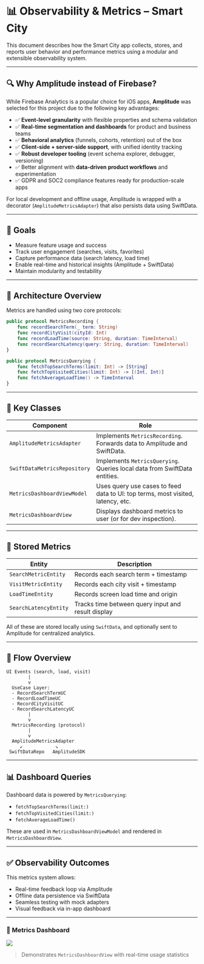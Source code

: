 # 📊 Observability & Metrics – Smart City

This document describes how the Smart City app collects, stores, and reports user behavior and performance metrics using a modular and extensible observability system.

---

## 🔍 Why Amplitude instead of Firebase?

While Firebase Analytics is a popular choice for iOS apps, **Amplitude** was selected for this project due to the following key advantages:

- ✅ **Event-level granularity** with flexible properties and schema validation
- ✅ **Real-time segmentation and dashboards** for product and business teams
- ✅ **Behavioral analytics** (funnels, cohorts, retention) out of the box
- ✅ **Client-side + server-side support**, with unified identity tracking
- ✅ **Robust developer tooling** (event schema explorer, debugger, versioning)
- ✅ Better alignment with **data-driven product workflows** and experimentation
- ✅ GDPR and SOC2 compliance features ready for production-scale apps

For local development and offline usage, Amplitude is wrapped with a decorator (`AmplitudeMetricsAdapter`) that also persists data using SwiftData.

---

## 🎯 Goals

- Measure feature usage and success
- Track user engagement (searches, visits, favorites)
- Capture performance data (search latency, load time)
- Enable real-time and historical insights (Amplitude + SwiftData)
- Maintain modularity and testability

---

## 🧩 Architecture Overview

Metrics are handled using two core protocols:

```swift
public protocol MetricsRecording {
    func recordSearchTerm(_ term: String)
    func recordCityVisit(cityId: Int)
    func recordLoadTime(source: String, duration: TimeInterval)
    func recordSearchLatency(query: String, duration: TimeInterval)
}
```

```swift
public protocol MetricsQuerying {
    func fetchTopSearchTerms(limit: Int) -> [String]
    func fetchTopVisitedCities(limit: Int) -> [(Int, Int)]
    func fetchAverageLoadTime() -> TimeInterval
}
```

---

## 🧠 Key Classes

| Component | Role |
|----------|------|
| `AmplitudeMetricsAdapter` | Implements `MetricsRecording`. Forwards data to Amplitude and SwiftData. |
| `SwiftDataMetricsRepository` | Implements `MetricsQuerying`. Queries local data from SwiftData entities. |
| `MetricsDashboardViewModel` | Uses query use cases to feed data to UI: top terms, most visited, latency, etc. |
| `MetricsDashboardView` | Displays dashboard metrics to user (or for dev inspection). |

---

## 🧾 Stored Metrics

| Entity | Description |
|--------|-------------|
| `SearchMetricEntity` | Records each search term + timestamp |
| `VisitMetricEntity` | Records each city visit + timestamp |
| `LoadTimeEntity` | Records screen load time and origin |
| `SearchLatencyEntity` | Tracks time between query input and result display |

All of these are stored locally using `SwiftData`, and optionally sent to Amplitude for centralized analytics.

---

## 🔀 Flow Overview

```text
UI Events (search, load, visit)
        |
        v
  UseCase Layer:
  - RecordSearchTermUC
  - RecordLoadTimeUC
  - RecordCityVisitUC
  - RecordSearchLatencyUC
        |
        v
  MetricsRecording (protocol)
        |
        v
  AmplitudeMetricsAdapter
     ↙            ↘
 SwiftDataRepo   AmplitudeSDK
```

---

## 📊 Dashboard Queries

Dashboard data is powered by `MetricsQuerying`:

- `fetchTopSearchTerms(limit:)`
- `fetchTopVisitedCities(limit:)`
- `fetchAverageLoadTime()`

These are used in `MetricsDashboardViewModel` and rendered in `MetricsDashboardView`.

---

## ✅ Observability Outcomes

This metrics system allows:

- Real-time feedback loop via Amplitude
- Offline data persistence via SwiftData
- Seamless testing with mock adapters
- Visual feedback via in-app dashboard

---

### 🎥 Metrics Dashboard

![](vid/Metrics.gif) 

> Demonstrates `MetricsDashboardView` with real-time usage statistics
